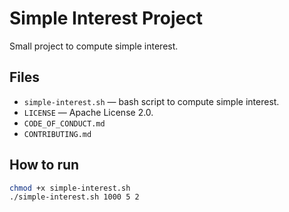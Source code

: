 # Simple Interest Project

Small project to compute simple interest.

## Files
- `simple-interest.sh` — bash script to compute simple interest.
- `LICENSE` — Apache License 2.0.
- `CODE_OF_CONDUCT.md`
- `CONTRIBUTING.md`

## How to run
```bash
chmod +x simple-interest.sh
./simple-interest.sh 1000 5 2
